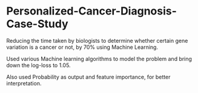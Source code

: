 # Personalized-Cancer-Diagnosis-Case-Study
Reducing the time taken by biologists to determine whether certain gene variation is a cancer or not, by 70% using Machine Learning.

Used various Machine learning algorithms to model the problem and bring down the log-loss to 1.05.

Also used Probability as output and feature importance, for better interpretation.

